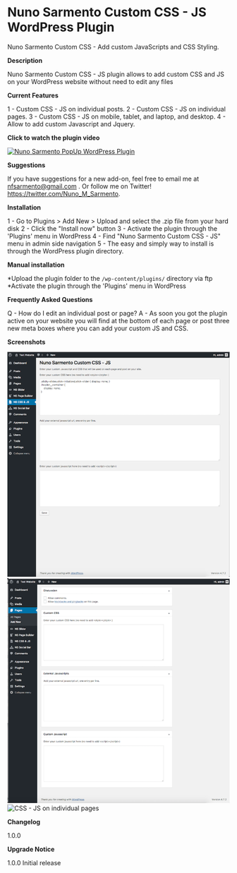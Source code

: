 #  Nuno Sarmento Custom CSS - JS WordPress Plugin


Nuno Sarmento Custom CSS - Add custom JavaScripts and CSS Styling.


**Description**

Nuno Sarmento Custom CSS - JS plugin allows to add custom CSS and JS on your WordPress website without need to edit any files



**Current Features**

1 -  Custom CSS - JS on individual posts.
2 -  Custom CSS - JS on individual pages.
3 -  Custom CSS - JS on mobile, tablet, and laptop, and desktop.
4 -  Allow to add custom Javascript and Jquery.



**Click to watch the plugin video**

[![Nuno Sarmento PopUp WordPress Plugin](https://i.ytimg.com/vi/P-tGKurW_f8/1.jpg)](https://www.youtube.com/watch?v=x063GEwTfUA)




**Suggestions**

If you have suggestions for a new add-on, feel free to email me at nfsarmento@gmail.com .
Or follow me on Twitter!
https://twitter.com/Nuno_M_Sarmento.



**Installation**

1 - Go to Plugins > Add New > Upload and select the .zip file from your hard disk
2 - Click the "Install now" button
3 - Activate the plugin through the 'Plugins' menu in WordPress
4 - Find "Nuno Sarmento Custom CSS - JS" menu in admin side navigation
5 - The easy and simply way to install is through the WordPress plugin directory.



**Manual installation**

*Upload the plugin folder to the `/wp-content/plugins/` directory via ftp
*Activate the plugin through the 'Plugins' menu in WordPress



**Frequently Asked Questions**

Q - How do I edit an individual post or page?
A - As soon you got the plugin active on your website you will find at the bottom of each page or post three new meta boxes where you can add your custom JS and CSS.



**Screenshots**

![Nuno Sarmento custom CSS - JS](https://github.com/nfsarmento/nuno-sarmento-custom-css-js/blob/master/assets/images/screenshot-1.png "Optional title")
![CSS - JS on individual posts](https://github.com/nfsarmento/nuno-sarmento-custom-css-js/blob/master/assets/images/screenshot-2.png "Optional title")
![CSS - JS on individual pages](https://github.com/nfsarmento/nuno-sarmento-custom-css-js/blob/master/assets/images/screenshot-3.png "Optional title")




**Changelog**

1.0.0

**Upgrade Notice**

1.0.0
Initial release
